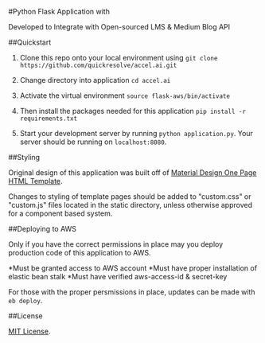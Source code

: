 #Python Flask Application with

Developed to Integrate with Open-sourced LMS & Medium Blog API

##Quickstart

1. Clone this repo onto your local environment using `git clone https://github.com/quickresolve/accel.ai.git`

2. Change directory into application `cd accel.ai`

3. Activate the virtual environment `source flask-aws/bin/activate`

4. Then install the packages needed for this application `pip install -r requirements.txt`

5. Start your development server by running `python application.py`. Your server should be running on `localhost:8080`.


##Styling

Original design of this application was built off of [Material Design One Page HTML Template](https://github.com/joashp/material-design-template).

Changes to styling of template pages should be added to "custom.css" or "custom.js" files located in the static directory, unless otherwise approved for a component based system.



##Deploying to AWS

Only if you have the correct permissions in place may you deploy production code of this application to AWS.

*Must be granted access to AWS account
*Must have proper installation of elastic bean stalk
*Must have verified aws-access-id & secret-key

For those with the proper persmissions in place, updates can be made with `eb deploy`.




##License

[MIT License](./LICENSE).



